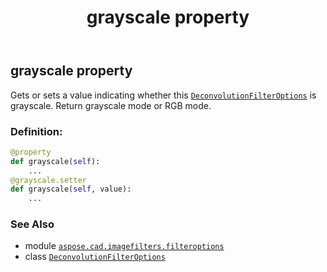 ﻿---
title: grayscale property
second_title: Aspose.CAD for Python via .NET API References
description: 
type: docs
weight: 40
url: /aspose.cad.imagefilters.filteroptions/deconvolutionfilteroptions/grayscale/
is_root: false
---

## grayscale property


Gets or sets a value indicating whether this [`DeconvolutionFilterOptions`](/cad/python-net/aspose.cad.imagefilters.filteroptions/deconvolutionfilteroptions) is grayscale.
Return grayscale mode or RGB mode.
### Definition:
```python
@property
def grayscale(self):
    ...
@grayscale.setter
def grayscale(self, value):
    ...
```

### See Also
* module [`aspose.cad.imagefilters.filteroptions`](../../)
* class [`DeconvolutionFilterOptions`](/cad/python-net/aspose.cad.imagefilters.filteroptions/deconvolutionfilteroptions)
